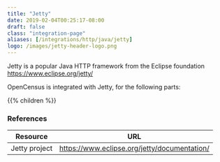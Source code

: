 ```yaml
---
title: "Jetty"
date: 2019-02-04T00:25:17-08:00
draft: false
class: "integration-page"
aliases: [/integrations/http/java/jetty]
logo: /images/jetty-header-logo.png
---
```


Jetty is a popular Java HTTP framework from the Eclipse foundation  https://www.eclipse.org/jetty/

OpenCensus is integrated with Jetty, for the following parts:

{{% children %}}

### References

Resource|URL
---|---
Jetty project|https://www.eclipse.org/jetty/documentation/
